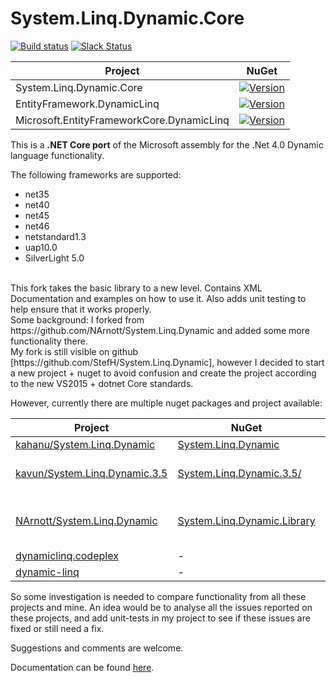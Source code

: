# System.Linq.Dynamic.Core

[![Build status](https://ci.appveyor.com/api/projects/status/0c4v2bsvdqd57600?svg=true)](https://ci.appveyor.com/project/StefH/system-linq-dynamic-core)
[![Slack Status](https://dynamiclinq.slack.com/badge.svg)](https://dynamiclinq.slack.com)

| Project | NuGet |
| ------- | ----- |
| System.Linq.Dynamic.Core | [![Version](https://img.shields.io/nuget/v/System.Linq.Dynamic.Core.svg)](https://www.nuget.org/packages/System.Linq.Dynamic.Core) |
| EntityFramework.DynamicLinq | [![Version](https://img.shields.io/nuget/v/EntityFramework.DynamicLinq.svg)](https://www.nuget.org/packages/EntityFramework.DynamicLinq) |
| Microsoft.EntityFrameworkCore.DynamicLinq | [![Version](https://img.shields.io/nuget/v/Microsoft.EntityFrameworkCore.DynamicLinq.svg)](https://www.nuget.org/packages/Microsoft.EntityFrameworkCore.DynamicLinq) |

This is a **.NET Core port** of the Microsoft assembly for the .Net 4.0 Dynamic language functionality.

The following frameworks are supported:
- net35
- net40
- net45
- net46
- netstandard1.3
- uap10.0
- SilverLight 5.0

<br>
This fork takes the basic library to a new level. Contains XML Documentation and examples on how to use it. Also adds unit testing to help ensure that it works properly.

<br>
Some background:
I forked from https://github.com/NArnott/System.Linq.Dynamic and added some more functionality there.<br>My fork is still visible on github [https://github.com/StefH/System.Linq.Dynamic], however I decided to start a new project + nuget to avoid confusion and create the project according to the new VS2015 + dotnet Core standards.

However, currently there are multiple nuget packages and project available:

| Project | NuGet | Author | Comment |
| ------- | ----- | ------ | ------- |
| [kahanu/System.Linq.Dynamic][2a] | [System.Linq.Dynamic][2b] | @kahanu | - |
| [kavun/System.Linq.Dynamic.3.5][3a] | [System.Linq.Dynamic.3.5/][3b] | @kavun | only 3.5 and VB.NET |
| [NArnott/System.Linq.Dynamic][4a] | [System.Linq.Dynamic.Library][4b]  | @NArnott | removed from github + nuget ? |
| [dynamiclinq.codeplex][5a] | - | dialectsoftware | - |
| [dynamic-linq][6a] | - | scottgu | - |

So some investigation is needed to compare functionality from all these projects and mine.
An idea would be to analyse all the issues reported on these projects, and add unit-tests in my project to see if these issues are fixed or still need a fix.

Suggestions and comments are welcome.

Documentation can be found [here][1].

[2a]: https://github.com/kahanu/System.Linq.Dynamic
[2b]: https://www.nuget.org/packages/System.Linq.Dynamic
[3a]: https://github.com/kavun/System.Linq.Dynamic.3.5
[3b]: https://www.nuget.org/packages/System.Linq.Dynamic.3.5/
[4a]: https://github.com/NArnott/System.Linq.Dynamic
[4b]: https://www.nuget.org/packages/System.Linq.Dynamic.Library
[5a]: https://dynamiclinq.codeplex.com/
[6a]: http://weblogs.asp.net/scottgu/dynamic-linq-part-1-using-the-linq-dynamic-query-library

[1]: https://system-linq-dynamic-core.azurewebsites.net
